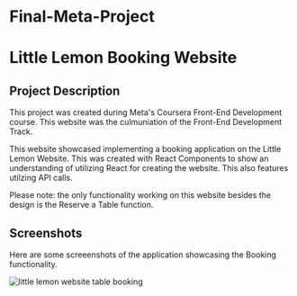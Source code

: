 # Final-Meta-Project
# Little Lemon Booking Website

## Project Description
This project was created during Meta's Coursera Front-End Development course. This website was the culmuniation of the Front-End Development Track.

This website showcased implementing a booking application on the Little Lemon Website. This was created with React Components to show an understanding of utilizing React for creating the website. This also features utilzing API calls.

Please note: the only functionality working on this website besides the design is the Reserve a Table function.

## Screenshots
Here are some screeenshots of the application showcasing the Booking functionality.

![little lemon website table booking](/src/images/github-cover.png)


